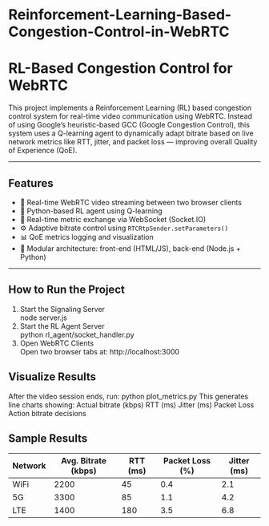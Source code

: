 # Reinforcement-Learning-Based-Congestion-Control-in-WebRTC
#  RL-Based Congestion Control for WebRTC

This project implements a Reinforcement Learning (RL) based congestion control system for real-time video communication using WebRTC. Instead of using Google’s heuristic-based GCC (Google Congestion Control), this system uses a Q-learning agent to dynamically adapt bitrate based on live network metrics like RTT, jitter, and packet loss — improving overall Quality of Experience (QoE).

---

##  Features

- 📡 Real-time WebRTC video streaming between two browser clients
- 🤖 Python-based RL agent using Q-learning
- 🔁 Real-time metric exchange via WebSocket (Socket.IO)
- ⚙️ Adaptive bitrate control using `RTCRtpSender.setParameters()`
- 📊 QoE metrics logging and visualization
- 🧩 Modular architecture: front-end (HTML/JS), back-end (Node.js + Python)

---

## How to Run the Project

1. Start the Signaling Server  
   node server.js
2. Start the RL Agent Server  
   python rl_agent/socket_handler.py
3. Open WebRTC Clients  
   Open two browser tabs at: http://localhost:3000

## Visualize Results

After the video session ends, run:
  python plot_metrics.py
This generates line charts showing:
Actual bitrate (kbps)
RTT (ms)
Jitter (ms)
Packet Loss
Action bitrate decisions

## Sample Results
| Network | Avg. Bitrate (kbps) | RTT (ms) | Packet Loss (%) | Jitter (ms) |
| ------- | ------------------- | -------- | --------------- | ----------- |
| WiFi    | 2200                | 45       | 0.4             | 2.1         |
| 5G      | 3300                | 85       | 1.1             | 4.2         |
| LTE     | 1400                | 180      | 3.5             | 6.8         |

